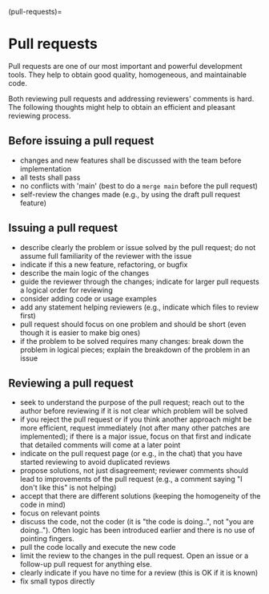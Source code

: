 (pull-requests)=

# Pull requests

Pull requests are one of our most important and powerful development tools.
They help to obtain good quality, homogeneous, and maintainable code.

Both reviewing pull requests and addressing reviewers' comments is hard.
The following thoughts might help to obtain an efficient and pleasant reviewing process.

## Before issuing a pull request

- changes and new features shall be discussed with the team before implementation
- all tests shall pass
- no conflicts with 'main' (best to do a `merge main` before the pull request)
- self-review the changes made (e.g., by using the draft pull request feature)

## Issuing a pull request

- describe clearly the problem or issue solved by the pull request; do not assume full familiarity of the reviewer with the issue
- indicate if this a new feature, refactoring, or bugfix
- describe the main logic of the changes
- guide the reviewer through the changes; indicate for larger pull requests a logical order for reviewing
- consider adding code or usage examples
- add any statement helping reviewers (e.g., indicate which files to review first)
- pull request should focus on one problem and should be short (even though it is easier to make big ones)
- if the problem to be solved requires many changes: break down the problem in logical pieces; explain the breakdown of the problem in an issue

## Reviewing a pull request

- seek to understand the purpose of the pull request; reach out to the author before reviewing if it is not clear which problem will be solved
- if you reject the pull request or if you think another approach might be more efficient, request immediately (not after many other patches are implemented); if there is a major issue, focus on that first and indicate that detailed comments will come at a later point
- indicate on the pull request page (or e.g., in the chat) that you have started reviewing to avoid duplicated reviews
- propose solutions, not just disagreement; reviewer comments should lead to improvements of the pull request (e.g., a comment saying "I don't like this" is not helping)
- accept that there are different solutions (keeping the homogeneity of the code in mind)
- focus on relevant points
- discuss the code, not the coder (it is "the code is doing..", not "you are doing.."). Often logic has been introduced earlier and there is no use of pointing fingers.
- pull the code locally and execute the new code
- limit the review to the changes in the pull request. Open an issue or a follow-up pull request for anything else.
- clearly indicate if you have no time for a review (this is OK if it is known)
- fix small typos directly
